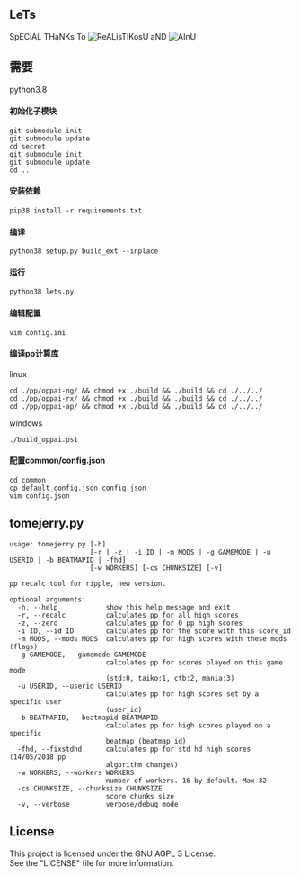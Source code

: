 ## LeTs

SpECiAL THaNKs To ![ReALisTIKosU](https://ussr.pl/) aND ![AInU](https://ainu.pw/)

## 需要

python3.8


#### 初始化子模块
```
git submodule init
git submodule update
cd secret
git submodule init
git submodule update
cd ..
```

#### 安装依赖
```
pip38 install -r requirements.txt
```


#### 编译
```
python38 setup.py build_ext --inplace
```

#### 运行
```
python38 lets.py
```

#### 编辑配置
```
vim config.ini
```


#### 编译pp计算库

linux
```
cd ./pp/oppai-ng/ && chmod +x ./build && ./build && cd ./../../
cd ./pp/oppai-rx/ && chmod +x ./build && ./build && cd ./../../
cd ./pp/oppai-ap/ && chmod +x ./build && ./build && cd ./../../
```

windows
```
./build_oppai.ps1
```

#### 配置common/config.json

```
cd common
cp default_config.json config.json
vim config.json
```


## tomejerry.py


```
usage: tomejerry.py [-h]
                    [-r | -z | -i ID | -m MODS | -g GAMEMODE | -u USERID | -b BEATMAPID | -fhd]
                    [-w WORKERS] [-cs CHUNKSIZE] [-v]

pp recalc tool for ripple, new version.

optional arguments:
  -h, --help            show this help message and exit
  -r, --recalc          calculates pp for all high scores
  -z, --zero            calculates pp for 0 pp high scores
  -i ID, --id ID        calculates pp for the score with this score_id
  -m MODS, --mods MODS  calculates pp for high scores with these mods (flags)
  -g GAMEMODE, --gamemode GAMEMODE
                        calculates pp for scores played on this game mode
                        (std:0, taiko:1, ctb:2, mania:3)
  -u USERID, --userid USERID
                        calculates pp for high scores set by a specific user
                        (user_id)
  -b BEATMAPID, --beatmapid BEATMAPID
                        calculates pp for high scores played on a specific
                        beatmap (beatmap_id)
  -fhd, --fixstdhd      calculates pp for std hd high scores (14/05/2018 pp
                        algorithm changes)
  -w WORKERS, --workers WORKERS
                        number of workers. 16 by default. Max 32
  -cs CHUNKSIZE, --chunksize CHUNKSIZE
                        score chunks size
  -v, --verbose         verbose/debug mode
```

## License
This project is licensed under the GNU AGPL 3 License.  
See the "LICENSE" file for more information.  
